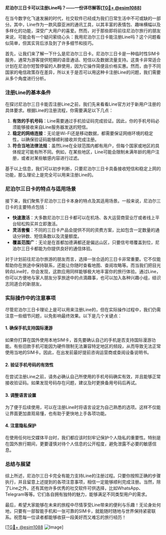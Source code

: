 **尼泊尔三日卡可以注册Line吗？——一份详尽解答[[TG💪+ @esim1088](https://t.me/s/esim1088)]**

在当今数字化飞速发展的时代，社交软件已经成为我们日常生活中不可或缺的一部分。其中，Line作为一款风靡亚洲的通讯工具，以其丰富的表情包、趣味横幅以及多样化的功能，深受广大用户的喜爱。然而，对于那些即将前往尼泊尔旅行的朋友来说，可能会有一个疑问萦绕心头：我用尼泊尔三日卡能注册Line吗？这个问题看似简单，但其实背后涉及到了许多细节和技巧。

首先，让我们来了解一下什么是尼泊尔三日卡。尼泊尔三日卡是一种临时性SIM卡服务，通常为游客提供短期的语音通话、短信以及数据流量支持。这类卡非常适合计划在尼泊尔短暂停留的人群使用，因为它操作简便且价格实惠。然而，由于不同国家的电信政策存在差异，所以关于是否可以用这种卡注册Line的问题，我们需要从多个角度进行分析。

### 注册Line的基本条件

在探讨尼泊尔三日卡能否注册Line之前，我们先来看看Line官方对于新用户注册的具体要求。根据Line的注册流程，你需要满足以下几点：

1. **有效的手机号码**：Line需要通过手机验证码完成验证。因此，你的手机号码必须能够接收来自Line服务器发送的短信。
2. **稳定的网络连接**：无论是Wi-Fi还是移动数据，都需要保证网络环境的稳定性，以确保验证码能够顺利接收并完成注册。
3. **符合当地法律法规**：虽然Line在全球范围内都有用户，但每个国家或地区的具体规定可能有所不同。例如，在某些地区，Line可能会限制未满年龄的用户注册，或者对某些敏感内容进行过滤。

基于以上信息，我们可以初步判断，只要尼泊尔三日卡具备接收短信和稳定上网的功能，那么理论上是完全可以用来注册Line的。

### 尼泊尔三日卡的特点与适用场景

接下来，我们聚焦于尼泊尔三日卡本身的特点及其适用场景。一般来说，尼泊尔三日卡的主要特点包括：

- **快速激活**：大多数尼泊尔三日卡都可以在机场、各大运营商营业厅或者线上平台轻松购买并立即激活。
- **灵活套餐**：不同的三日卡产品会提供不同的资费方案，比如包含一定数量的通话分钟数、短信条数以及流量额度。
- **覆盖范围广**：无论是在首都加德满都还是偏远山区，只要信号塔覆盖到位，尼泊尔三日卡都能为你提供良好的通信体验。

对于计划前往尼泊尔旅游的朋友而言，选择一张合适的三日卡非常重要。它不仅能帮助你在旅途中保持联系，还能让你随时查看地图、查阅攻略等。而当我们把目光转向Line时，你会发现，这款应用同样能够极大地丰富你的旅行体验。通过Line，你可以方便地与家人朋友分享旅途中的点滴趣事，也可以加入各种兴趣小组，结识志同道合的新朋友。

### 实际操作中的注意事项

尽管尼泊尔三日卡理论上是可以用来注册Line的，但在实际操作过程中，我们仍需注意一些细节问题，以免影响最终效果。以下是几个关键点：

#### 1. 确保手机支持国际漫游
如果你打算在国外使用本地SIM卡，首先要确认自己的手机是否支持国际漫游功能。有些旧款手机可能因为硬件限制无法兼容特定地区的频段，从而导致无法正常使用当地的SIM卡。因此，在出发前最好提前咨询运营商或查阅设备说明书。

#### 2. 验证手机号码的有效性
在尝试注册Line之前，请务必确认自己所使用的手机号码确实有效，并且能够正常接收验证码。如果发现号码存在问题，建议及时更换备用号码后再试。

#### 3. 调整语言设置
为了便于后续使用，可以在注册Line时将语言设定为自己熟悉的选项。这样不仅能让界面更加直观易懂，也有助于更快地上手各项功能。

#### 4. 注意隐私保护
在使用任何社交媒体平台时，我们都应该时刻牢记保护个人隐私的重要性。特别是在国外旅行期间，更要谨慎对待个人信息的公开程度，避免泄露不必要的敏感信息。

### 总结与展望

综上所述，尼泊尔三日卡完全有能力支持Line的注册过程。只要你按照正确的步骤执行，并且留意上述提到的各项注意事项，相信一定能够顺利完成注册。当然，除了Line之外，还有其他许多优秀的社交软件可供选择，比如WhatsApp、Telegram等等。它们各自拥有独特的魅力，能够满足不同类型用户的需求。

最后，希望大家能够在未来的旅程中尽情享受Line带来的便利与乐趣！无论身处何地，只要有一部智能手机和一张可靠的SIM卡，就能随时随地与世界保持紧密联系。祝愿每一位读者都能够收获一段美好而又难忘的旅行经历！

[[TG💪+ @esim1088](https://t.me/s/esim1088) ![Image](https://i.postimg.cc/4NQfJmqS/Snipaste-2025-05-13-00-14-12.png)]